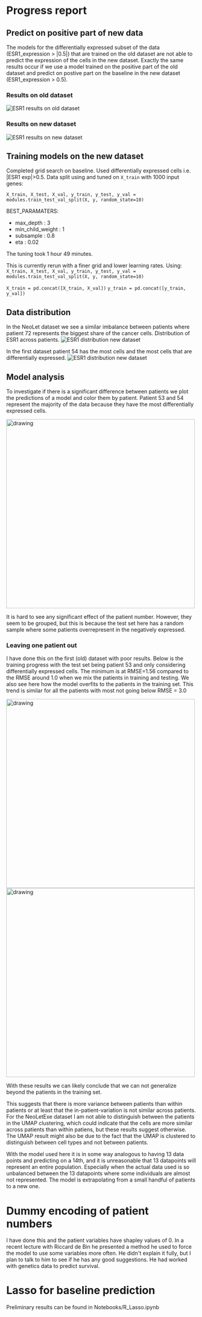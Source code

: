 # Progress report


## Predict on positive part of new data
The models for the differentially expressed subset of the data (ESR1_expression > |0.5|) that are trained on the old dataset are not able to predict the expression of the cells in the new dataset. Exactly the same results occur if we use a model trained on the positive part of the old dataset and predict on postive part on the baseline in the new dataset (ESR1_expression > 0.5). 

### Results on old dataset
![ESR1 results on old dataset](plots/ESR1_results.png)
### Results on new dataset
![ESR1 results on new dataset](plots/results_new_baseline_diff_exp.png)


## Training models on the new dataset
Completed grid search on baseline. Used differentially expressed cells i.e. |ESR1 exp|>0.5. 
Data split using and tuned on `X_train` with 1000 input genes: 

`X_train, X_test, X_val, y_train, y_test, y_val = modules.train_test_val_split(X, y, random_state=10)`

BEST_PARAMATERS:
- max_depth  :  3
- min_child_weight  :  1
- subsample  :  0.8
- eta  :  0.02

The tuning took 1 hour 49  minutes.

This is currently rerun with a finer grid and lower learning rates.
Using: 
`X_train, X_test, X_val, y_train, y_test, y_val = modules.train_test_val_split(X, y, random_state=10)`

`X_train = pd.concat([X_train, X_val])`
`y_train = pd.concat([y_train, y_val])`


## Data distribution
In the NeoLet dataset we see a similar imbalance between patients where patient 72 represents the biggest share of the cancer cells.
Distribution of ESR1 across patients. 
![ESR1 distribution new dataset](plots/violin_NeoLet.png)

In the first dataset patient 54 has the most cells and the most cells that are differentially expressed.
![ESR1 distribution new dataset](plots/violin_oldset.png)

## Model analysis

To investigate if there is a significant difference between patients we plot the predictions of a model and color them by patient. Patient 53 and 54 represent the majority of the data because they have the most differentially expressed cells.

<img src="plots/colored_pred_test.png" alt="drawing" width="500"/>

It is hard to see any significant effect of the patient number. However, they seem to be grouped, but this is because the test set here has a random sample where some patients overrepresent in the negatively expressed.


### Leaving one patient out
I have done this on the first (old) dataset with poor results. Below is the training progress with the test set being patient 53 and only considering differentially expressed cells. The minimum is at RMSE=1.56 compared to the RMSE around 1.0 when we mix the patients in training and testing. We also see here how the model overfits to the patients in the training set. This trend is similar for all the patients with most not going below RMSE = 3.0

<img src="plots/train_prog_pn53.png" alt="drawing" width="500"/>

<img src="plots/pred_on_pn53.png" alt="drawing" width="500"/>

With these results we can likely conclude that we can not generalize beyond the patients in the training set. 

This suggests that there is more variance between patients than within patients or at least that the in-patient-variation is not similar across patients. For the NeoLetExe dataset I am not able to distinguish between the patients in the UMAP clustering, which could indicate that the cells are more similar across patients than within patiens, but these results suggest otherwise. The UMAP result might also be due to the fact that the UMAP is clustered to distinguish between cell types and not between patients. 

With the model used here it is in some way analogous to having 13 data points and predicting on a 14th, and it is unreasonable that 13 datapoints will represent an entire population. Especially when the actual data used is so unbalanced between the 13 datapoints where some individuals are almost not represented. The model is extrapolating from a small handful of patients to a new one. 


# Dummy encoding of patient numbers
I have done this and the patient variables have shapley values of 0. In a recent lecture with Riccard de Bin he presented a method he used to force the model to use some variables more often. He didn't explain it fully, but I plan to talk to him to see if he has any good suggestions. He had worked with genetics data to predict survival. 


# Lasso for baseline prediction
Preliminary results can be found in Notebooks/R_Lasso.ipynb